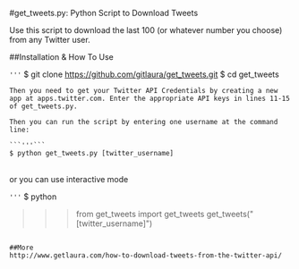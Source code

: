 #get_tweets.py: Python Script to Download Tweets

Use this script to download the last 100 (or whatever number you choose) from any Twitter user.

##Installation & How To Use

```'''```
$ git clone https://github.com/gitlaura/get_tweets.git
$ cd get_tweets
```
Then you need to get your Twitter API Credentials by creating a new app at apps.twitter.com. Enter the appropriate API keys in lines 11-15 of get_tweets.py.

Then you can run the script by entering one username at the command line:

```'''```
$ python get_tweets.py [twitter_username]
```

<br>or you can use interactive mode

```'''```
$ python
>>> from get_tweets import get_tweets
>>> get_tweets("[twitter_username]")
```

##More
http://www.getlaura.com/how-to-download-tweets-from-the-twitter-api/
